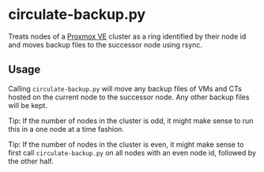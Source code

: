 # circulate-backup.py

Treats nodes of a [Proxmox VE](https://pve.proxmox.com) cluster as a ring
identified by their node id and moves backup files to the successor node
using rsync.

## Usage

Calling `circulate-backup.py` will move any backup files of VMs and CTs hosted
on the current node to the successor node. Any other backup files will be kept.

Tip:
If the number of nodes in the cluster is odd, it might make sense to run this
in a one node at a time fashion.

Tip:
If the number of nodes in the cluster is even, it might make sense to first
call `circulate-backup.py` on all nodes with an even node id, followed by
the other half.
